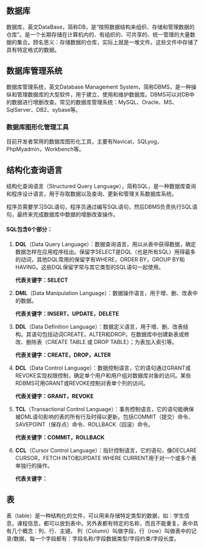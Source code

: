 ## 数据库

数据库，英文DataBase，简称DB，是“按照数据结构来组织、存储和管理数据的仓库”。是一个长期存储在计算机内的、有组织的、可共享的、统一管理的大量数据的集合。顾名思义：存储数据的仓库，实际上就是一堆文件。这些文件中存储了具有特定格式的数据。



## 数据库管理系统

数据库管理系统，英文Database Management System，简称DBMS，是一种操纵和管理数据库的大型软件，用于建立、使用和维护数据库。DBMS可以对DB中的数据进行增删改查。常见的数据库管理系统：MySQL、Oracle、MS、SqlServer、DB2、sybase等。



### 数据库图形化管理工具

目前开发者常用的数据库图形化工具，主要有Navicat，SQLyog，PhpMyadmin，Workbench等。



## 结构化查询语言

结构化查询语言（Structured Query Language），简称SQL，是一种数据库查询和程序设计语言，用于存取数据以及查询、更新和管理关系数据库系统。

程序员需要学习SQL语句，程序员通过编写SQL语句，然后DBMS负责执行SQL语句，最终来完成数据库中数据的增删改查操作。

#### SQL包含6个部分：

1. **DQL**（Data Query Language）：数据查询语言，用以从表中获得数据，确定数据怎样在应用程序给出。保留字SELECT是DQL（也是所有SQL）用得最多的动词，其他DQL常用的保留字有WHERE，ORDER BY，GROUP BY和HAVING。这些DQL保留字常与其它类型的SQL语句一起使用。 

   **代表关键字：SELECT**

   

2. **DML**（Data Manipulation Language）：数据操作语言，用于增、删、改表中的数据。

   **代表关键字：INSERT、UPDATE，DELETE**

   

3. **DDL**（Data Definition Language）：数据定义语言，用于增、删、改表结构。其语句包括动词CREATE，ALTER和DROP。在数据库中创建新表或修改、删除表（CREATE TABLE 或 DROP TABLE）；为表加入索引等。

   **代表关键字：CREATE，DROP，ALTER**   

   

3. **DCL**（Data Control Language）：数据控制语言，它的语句通过GRANT或REVOKE实现权限控制，确定单个用户和用户组对数据库对象的访问。某些RDBMS可用GRANT或REVOKE控制对表单个列的访问。

   **代表关键字：GRANT，REVOKE**
   
   
   
3. **TCL**（Transactional Control Language）：事务控制语言，它的语句能确保被DML语句影响的表的所有行及时得以更新。包括COMMIT（提交）命令、SAVEPOINT（保存点）命令、ROLLBACK（回滚）命令。

   **代表关键字：COMMIT，ROLLBACK**
   
   


6. **CCL**（Cursor Control Language）：指针控制语言，它的语句，像DECLARE CURSOR，FETCH INTO和UPDATE WHERE CURRENT用于对一个或多个表单独行的操作。

   **代表关键字：**



## 表

表（table）是一种结构化的文件，可以用来存储特定类型的数据，如：学生信息，课程信息，都可以放到表中。另外表都有特定的名称，而且不能重复。表中具有几个概念：列、行、主键。 列（Column）叫做字段，行（row）叫做表中的记录/数据，每一个字段都有：字段名称/字段数据类型/字段约束/字段长度。